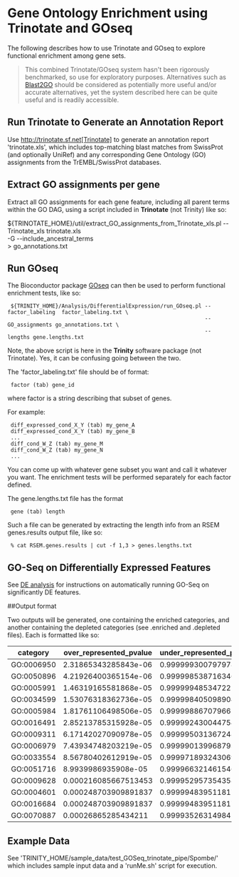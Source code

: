 # Gene Ontology Enrichment using Trinotate and GOseq 

The following describes how to use Trinotate and GOseq to explore functional enrichment among gene sets.

>This combined Trinotate/GOseq system hasn't been rigorously benchmarked, so use for exploratory purposes. Alternatives such as [Blast2GO](http://www.blast2go.com/b2ghome) should be considered as potentially more useful and/or accurate alternatives, yet the system described here can be quite useful and is readily accessible.

## Run Trinotate to Generate an Annotation Report

Use http://trinotate.sf.net[Trinotate] to generate an annotation report 'trinotate.xls', which includes top-matching blast matches from SwissProt (and optionally UniRef) and any corresponding Gene Ontology (GO) assignments from the TrEMBL/SwissProt databases.

## Extract GO assignments per gene

Extract all GO assignments for each gene feature, including all parent terms within the GO DAG, using a script included in **Trinotate** (not Trinity) like so:

  ${TRINOTATE_HOME}/util/extract_GO_assignments_from_Trinotate_xls.pl --Trinotate_xls trinotate.xls \
                                                                      -G --include_ancestral_terms \
                                                                    > go_annotations.txt


## Run GOseq

The Bioconductor package [GOseq](http://www.bioconductor.org/packages/release/bioc/html/goseq.html) can then be used to perform functional enrichment tests, like so:

     ${TRINITY_HOME}/Analysis/DifferentialExpression/run_GOseq.pl --factor_labeling  factor_labeling.txt \
                                                                  --GO_assignments go_annotations.txt \
                                                                  --lengths gene.lengths.txt

Note, the above script is here in the **Trinity** software package (not Trinotate). Yes, it can be confusing going between the two.

The 'factor_labeling.txt' file should be of format:

     factor (tab) gene_id 

where factor is a string describing that subset of genes.

For example:

     diff_expressed_cond_X_Y (tab) my_gene_A 
     diff_expressed_cond_X_Y (tab) my_gene_B 
     ...
     diff_cond_W_Z (tab) my_gene_M
     diff_cond_W_Z (tab) my_gene_N
     ...

You can come up with whatever gene subset you want and call it whatever you want.  The enrichment tests will be performed separately for each factor defined.

The gene.lengths.txt file has the format

     gene (tab) length

Such a file can be generated by extracting the length info from an RSEM genes.results output file, like so:

     % cat RSEM.genes.results | cut -f 1,3 > genes.lengths.txt


## GO-Seq on Differentially Expressed Features

See [DE analysis](Trinity-Differential-Expression) for instructions on automatically running GO-Seq on significantly DE features.


##Output format

Two outputs will be generated, one containing the enriched categories, and another containing the depleted categories (see .enriched and .depleted files).  Each is formatted like so: 

|category|        over_represented_pvalue| under_represented_pvalue|        numDEInCat|      numInCat|        over_represented_FDR|    go_term|
|--------|-------------------------------|-------------------------|------------------|--------------|----------------------------------|-----------|
|  GO:0006950|      2.31865343285843e-06|    0.999999300797978|       29|      865|     0.0194486974248318|      BP| response to stress|
|  GO:0050896|      4.21926400365154e-06|    0.999998538716346|       37|      1260|    0.0194486974248318|      BP| response to stimulus|
|  GO:0005991|      1.46319165581868e-05|    0.99999948534722|        5|       13|      0.0335131128161946|      BP| trehalose metabolic process|
|  GO:0034599|      1.53076318362736e-05|    0.999998405098904|       8|       68|      0.0335131128161946|      BP| cellular response to oxidative stress|
|  GO:0005984|      1.81761106498506e-05|    0.99999886707966|        6|       28|      0.0335131128161946|      BP| disaccharide metabolic process|
|  GO:0016491|      2.85213785315928e-05|    0.999992430044754|       18|      384|     0.0438230981137924|      MF| oxidoreductase activity|
|  GO:0009311|      6.17142027090978e-05|    0.999995031367248|       6|       36|      0.0812776049678818|      BP| oligosaccharide metabolic process|
|  GO:0006979|      7.43934748203219e-05|    0.999990139968793|       8|       86|      0.0829156739562135|      BP| response to oxidative stress|
|  GO:0033554|      8.56780402612919e-05|    0.999971893243069|       22|      725|     0.0829156739562135|      BP| cellular response to stress|
|  GO:0051716|      8.9939986935908e-05|     0.999966321461546|       29|      1062|    0.0829156739562135|      BP| cellular response to stimulus|
|  GO:0009628|      0.000216085667513453|    0.999952957354358|       11|      178|     0.176369334253296|       BP| response to abiotic stimulus|
|  GO:0004601|      0.000248703909891837|    0.999994839511817|       3|       8|       0.176369334253296|       MF| peroxidase activity|
|  GO:0016684|      0.000248703909891837|    0.999994839511817|       3|       8|       0.176369334253296|       MF| oxidoreductase activity, acting on peroxide as acceptor|
|  GO:0070887|      0.00026865285434211|     0.999935263149842|       12|      216|     0.176907904584279|       BP| cellular response to chemical stimulus|


## Example Data

See 'TRINITY_HOME/sample_data/test_GOSeq_trinotate_pipe/Spombe/'
which includes sample input data and a 'runMe.sh' script for execution.

